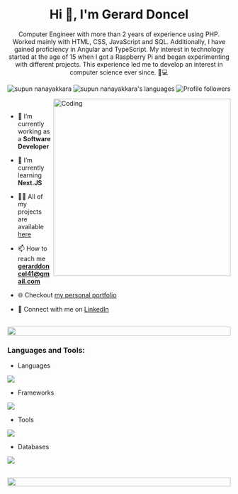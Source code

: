 
<h1 align="center">Hi 👋, I'm Gerard Doncel</h1>
<p align="center">Computer Engineer with more than 2 years of experience using PHP. Worked mainly with HTML, CSS, JavaScript and SQL. Additionally, I have gained proficiency in Angular and TypeScript. My interest in technology started at the age of 15 when I got a Raspberry Pi and began experimenting with different projects. This experience led me to develop an interest in computer science ever since. 🚀💻</p>
<p align="center"> 
 <img src="https://komarev.com/ghpvc/?username=umigam3&label=Profile%20views&color=0e75b6&style=flat" alt="supun nanayakkara" /> 
<img src="https://img.shields.io/badge/Languages-PHP | JavaScript | HTML5 | CSS3 | C++ -green.svg" alt="supun nanayakkara's languages" />
<img alt="Profile followers" src="https://img.shields.io/github/followers/umigam3">
</p>
&nbsp;

<img align="right" alt="Coding" width="400" src="https://github-readme-stats.vercel.app/api/top-langs/?username=umigam3&layout=donut&theme=dracula&hide_border=true&hide_title=true&border_radius=10&include_all_commits=true)](https://github.com/umigam3">

- 🔭 I’m currently working as a **Software Developer**

- 🌱 I’m currently learning **Next.JS**

- 👨‍💻 All of my projects are available [here](https://github.com/umigam3?tab=repositories)

- 📫 How to reach me **gerarddoncel41@gmail.com**

- 🌐 Checkout [my personal portfolio](https://gerarddoncel.com)

- 💼 Connect with me on [LinkedIn](https://www.linkedin.com/in/gerard-doncel-gutierrez/)

<br>
<img src="https://i.imgur.com/dBaSKWF.gif" height="20" width="100%">

<h3 align="left">Languages and Tools:</h3>

- Languages
<p align="left">
  <a href="https://skillicons.dev">
    <img src="https://skillicons.dev/icons?i=php,cpp,html,css,js,jquery,ts,bash" />
  </a>
</p>

- Frameworks
<p align="left">
  <a href="https://skillicons.dev">
    <img src="https://skillicons.dev/icons?i=laravel,alpinejs,next,react,astro,tailwind,bootstrap,unity" />
  </a>
</p>

- Tools
<p align="left">
  <a href="https://skillicons.dev">
    <img src="https://skillicons.dev/icons?i=vscode,phpstorm,git,github,bitbucket,linux,postman" />
  </a>
</p>

- Databases
<p align="left">
  <a href="https://skillicons.dev">
    <img src="https://skillicons.dev/icons?i=mysql,mongo,postgres" />
  </a>
</p>

<br/>

<img src="https://i.imgur.com/dBaSKWF.gif" height="20" width="100%">
